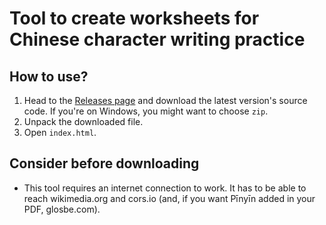 # Tool to create worksheets for Chinese character writing practice
## How to use?
1. Head to the [Releases page](https://github.com/12jr/chinese-character-worksheets/releases) and download the latest version's source code. If you're on Windows, you might want to choose `zip`.
2. Unpack the downloaded file.
3. Open `index.html`.
## Consider before downloading
* This tool requires an internet connection to work. It has to be able to reach wikimedia.org and cors.io (and, if you want Pīnyīn added in your PDF, glosbe.com).

